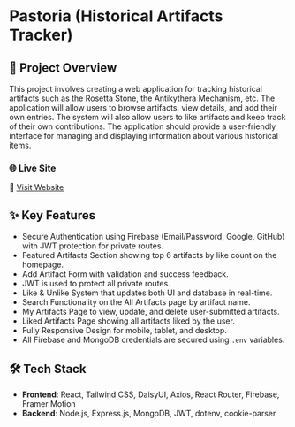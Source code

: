 # Pastoria (Historical Artifacts Tracker)

## 📌 Project Overview
This project involves creating a web application for tracking historical artifacts such as the Rosetta Stone, the Antikythera Mechanism, etc. The application will allow users to browse artifacts, view details, and add their own entries. The system will also allow users to like artifacts and keep track of their own contributions. The application should provide a user-friendly interface for managing and displaying information about various historical items.

### 🌐 Live Site

🔗 [Visit Website](https://pastoria-artifacts.web.app)


## ✨ Key Features

- Secure Authentication using Firebase (Email/Password, Google, GitHub) with JWT protection for private routes.
- Featured Artifacts Section showing top 6 artifacts by like count on the homepage.
- Add Artifact Form with validation and success feedback.
- JWT is used to protect all private routes.
- Like & Unlike System that updates both UI and database in real-time.
- Search Functionality on the All Artifacts page by artifact name.
- My Artifacts Page to view, update, and delete user-submitted artifacts.
- Liked Artifacts Page showing all artifacts liked by the user.
- Fully Responsive Design for mobile, tablet, and desktop.
- All Firebase and MongoDB credentials are secured using `.env` variables.


## 🛠️ Tech Stack

- **Frontend**: React, Tailwind CSS, DaisyUI, Axios, React Router, Firebase, Framer Motion
- **Backend**: Node.js, Express.js, MongoDB, JWT, dotenv, cookie-parser
